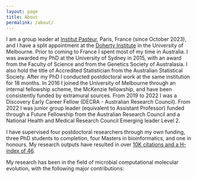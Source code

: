 ```yaml
---
layout: page
title: About
permalink: /about/
---
```


I am a group leader at [Institut Pasteur](https://research.pasteur.fr/en/member/sebastian-duchene-garzon/), Paris, France (since October 2023), and I have a split appointment at the [Doherty Institute](https://www.doherty.edu.au/people/dr-sebastian-duchene) in the University of Melbourne. Prior to coming to France I spent most of my time in Australia. I was awarded my PhD at the University of Sydney in 2015, with an award from the Faculty of Science and from the Genetics Society of Australasia. I also hold the title of Accredited Statistician from the Australian Statistical Society. After my PhD I conducted postdoctoral work at the same institution for 18 months. In 2016 I joined the University of Melbourne through an internal fellowship scheme, the McKenzie fellowship, and have been consistently funded by extramural sources. From 2019 to 2022 I was a Discovery Early Career Fellow (DECRA - Australian Research Council). From 2022 I was junior group leader (equivalent to Assistant Professor) funded through a Future Fellowship from the Australian Research Council and a National Health and Medical Research Council Emerging leader Level 2.

I have supervised four postdoctoral researchers through my own funding, three PhD students to completion, four Masters in bioinformatics, and one in honours. My research outputs have resulted in over [10K citations and a H-index of 46](https://scholar.google.com.au/citations?user=K7q8WywAAAAJ&hl=en&oi=ao).

My research has been in the field of microbial computational molecular evolution, with the following major contributions:

